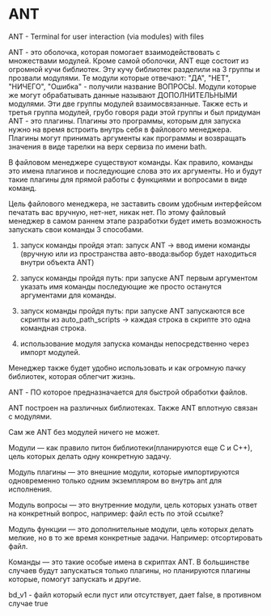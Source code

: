 # ANT

ANT - Terminal for user interaction (via modules) with files

ANT - это оболочка, которая помогает взаимодействовать с множествами модулей.
Кроме самой оболочки, ANT еще состоит из огромной кучи библиотек. Эту кучу
библиотек разделили на 3 группы и прозвали модулями. Те модули которые
отвечают: "ДА", "НЕТ", "НИЧЕГО", "Ошибка" - получили название ВОПРОСЫ. Модули
которые же могут обрабатывать данные называют ДОПОЛНИТЕЛЬНЫМИ модулями. Эти две
группы модулей взаимосвязанные. Также есть и третья группа модулей, грубо
говоря ради этой группы и был придуман ANT - это плагины. Плагины это
программы, которым для запуска нужно на время встроить внутрь себя в файлового
менеджера. Плагины могут принимать аргументы как программы и возвращать
значения в виде тарелки на верх сервиза по имени bath.

В файловом менеджере существуют команды. Как правило, команды это имена
плагинов и последующие слова это их аргументы. Но и будут такие плагины для
прямой работы с функциями и вопросами в виде команд.

Цель файлового менеджера, не заставить своим удобным интерфейсом печатать вас
вручную, нет-нет, никак нет. По этому файловый менеджер в самом раннем этапе
разработки будет иметь возможность запускать свои команды 3 способами.

1. запуск команды пройдя этап: запуск ANT -> ввод имени команды (вручную или из
пространства авто-ввода:выбор будет находиться внутри объекта ANT)

2. запуск команды пройдя путь: при запуске ANT первым аргументом указать имя
команды последующие же просто останутся аргументами для команды.

3. запуск команды пройдя путь: при запуске ANT запускаются все скрипты из
auto_path_scripts -> каждая строка в скрипте это одна командная строка.

4. использование модуля запуска команды непосредственно через импорт модулей.

Менеджер также будет удобно использовать и как огромную пачку библиотек,
которая облегчит жизнь.

ANT - ПО которое предназначается для быстрой обработки файлов.

ANT построен на различных библиотеках. Также ANT вплотную связан с модулями.

Сам же ANT без модулей ничего не может.

Модули — как правило питон библиотеки(планируются еще С и С++), цель которых
делать одну конкретную задачу.

Модуль плагины — это внешние модули, которые импортируются одновременно только
одним экземпляром во внутрь ant для исполнения.

Модуль вопросы — это внутренние модули, цель которых узнать ответ на конкретный
вопрос, например: файл есть по этой ссылке?

Модуль функции — это дополнительные модули, цель которых делать мелкие, но в то
же время конкретные задачи. Например: отсортировать файл.

Команды — это такие особые имена в скриптах ANT. В большинстве случаев будут
запускаться только плагины, но планируются плагины которые, помогут запускать и
другие.

bd_v1 - файл который если пуст или отсутствует, дает false, в противном случае
true